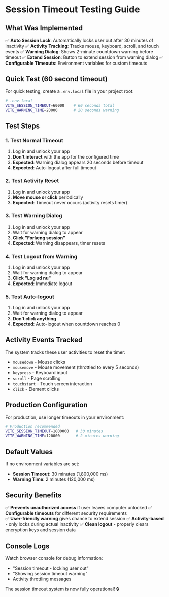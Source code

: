 # Session Timeout Testing Guide

## What Was Implemented

✅ **Auto Session Lock**: Automatically locks user out after 30 minutes of inactivity
✅ **Activity Tracking**: Tracks mouse, keyboard, scroll, and touch events
✅ **Warning Dialog**: Shows 2-minute countdown warning before timeout
✅ **Extend Session**: Button to extend session from warning dialog
✅ **Configurable Timeouts**: Environment variables for custom timeouts

## Quick Test (60 second timeout)

For quick testing, create a `.env.local` file in your project root:

```bash
# .env.local
VITE_SESSION_TIMEOUT=60000    # 60 seconds total
VITE_WARNING_TIME=20000       # 20 seconds warning
```

## Test Steps

### 1. **Test Normal Timeout**
1. Log in and unlock your app
2. **Don't interact** with the app for the configured time
3. **Expected**: Warning dialog appears 20 seconds before timeout
4. **Expected**: Auto-logout after full timeout

### 2. **Test Activity Reset**
1. Log in and unlock your app
2. **Move mouse or click** periodically
3. **Expected**: Timeout never occurs (activity resets timer)

### 3. **Test Warning Dialog**
1. Log in and unlock your app  
2. Wait for warning dialog to appear
3. **Click "Forlæng session"**
4. **Expected**: Warning disappears, timer resets

### 4. **Test Logout from Warning**
1. Log in and unlock your app
2. Wait for warning dialog to appear
3. **Click "Log ud nu"**
4. **Expected**: Immediate logout

### 5. **Test Auto-logout**
1. Log in and unlock your app
2. Wait for warning dialog to appear
3. **Don't click anything**
4. **Expected**: Auto-logout when countdown reaches 0

## Activity Events Tracked

The system tracks these user activities to reset the timer:
- `mousedown` - Mouse clicks
- `mousemove` - Mouse movement (throttled to every 5 seconds)
- `keypress` - Keyboard input
- `scroll` - Page scrolling
- `touchstart` - Touch screen interaction
- `click` - Element clicks

## Production Configuration

For production, use longer timeouts in your environment:

```bash
# Production recommended
VITE_SESSION_TIMEOUT=1800000   # 30 minutes
VITE_WARNING_TIME=120000       # 2 minutes warning
```

## Default Values

If no environment variables are set:
- **Session Timeout**: 30 minutes (1,800,000 ms)
- **Warning Time**: 2 minutes (120,000 ms)

## Security Benefits

✅ **Prevents unauthorized access** if user leaves computer unlocked
✅ **Configurable timeouts** for different security requirements  
✅ **User-friendly warning** gives chance to extend session
✅ **Activity-based** - only locks during actual inactivity
✅ **Clean logout** - properly clears encryption keys and session data

## Console Logs

Watch browser console for debug information:
- "Session timeout - locking user out"
- "Showing session timeout warning"  
- Activity throttling messages

The session timeout system is now fully operational! 🔒